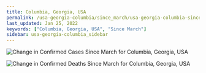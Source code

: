 ```yaml
---
title: Columbia, Georgia, USA
permalink: /usa-georgia-columbia/since_march/usa-georgia-columbia-since_march.html
last_updated: Jan 25, 2022
keywords: ["Columbia, Georgia, USA", "Since March"]
sidebar: usa-georgia-columbia_sidebar
---
```


![Change in Confirmed Cases Since March for Columbia, Georgia, USA](/covid_tracker/images/graphs/usa-georgia-columbia-delta_confirmed-since_march_graph.png)

![Change in Confirmed Deaths Since March for Columbia, Georgia, USA](/covid_tracker/images/graphs/usa-georgia-columbia-delta_deaths-since_march_graph.png)
